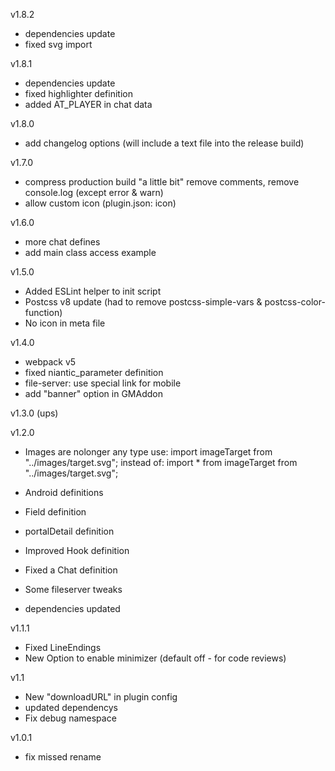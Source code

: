 v1.8.2
- dependencies update
- fixed svg import
 
v1.8.1
- dependencies update
- fixed highlighter definition
- added AT_PLAYER in chat data

v1.8.0
- add changelog options (will include a text file into the release build)

v1.7.0
- compress production build "a little bit"
  remove comments, remove console.log (except error & warn)
- allow custom icon (plugin.json: icon)

v1.6.0
- more chat defines
- add main class access example

v1.5.0
- Added ESLint helper to init script
- Postcss v8 update (had to remove postcss-simple-vars & postcss-color-function)
- No icon in meta file

v1.4.0
- webpack v5
- fixed niantic_parameter definition
- file-server: use special link for mobile
- add "banner" option in GMAddon

v1.3.0
 (ups)

v1.2.0
- Images are nolonger any type
  use:
    import imageTarget from "../images/target.svg";
  instead of:
    import * from imageTarget from "../images/target.svg";

- Android definitions
- Field definition
- portalDetail definition
- Improved Hook definition
- Fixed a Chat definition
- Some fileserver tweaks
- dependencies updated


v1.1.1
- Fixed LineEndings
- New Option to enable minimizer (default off - for code reviews)

v1.1
- New "downloadURL" in plugin config
- updated dependencys
- Fix debug namespace

v1.0.1
- fix missed rename 
